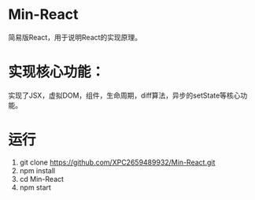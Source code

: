 # Min-React
简易版React，用于说明React的实现原理。

# 实现核心功能：

实现了JSX，虚拟DOM，组件，生命周期，diff算法，异步的setState等核心功能。

# 运行

1. git clone https://github.com/XPC2659489932/Min-React.git
2. npm install
3. cd Min-React
4. npm start
